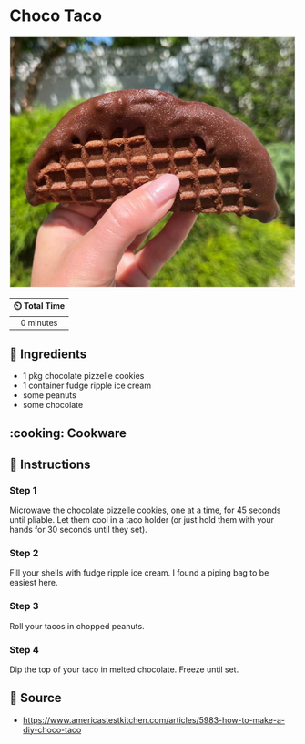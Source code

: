 # Choco Taco

![Choco Taco](../assets/images/choco-taco.jpg)

| :timer_clock: Total Time |
|:-----------------------: |
| 0 minutes |

## :salt: Ingredients

- 1 pkg chocolate pizzelle cookies
- 1 container fudge ripple ice cream
- some peanuts
- some chocolate

## :cooking: Cookware

## :pencil: Instructions

### Step 1

Microwave the chocolate pizzelle cookies, one at a time, for 45 seconds until pliable. Let them cool in a taco holder
(or just hold them with your hands for 30 seconds until they set).

### Step 2

Fill your shells with fudge ripple ice cream. I found a piping bag to be easiest here.

### Step 3

Roll your tacos in chopped peanuts.

### Step 4

Dip the top of your taco in melted chocolate. Freeze until set.

## :link: Source

- <https://www.americastestkitchen.com/articles/5983-how-to-make-a-diy-choco-taco>
